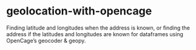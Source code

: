 # geolocation-with-opencage
 Finding latitude and longitudes when the address is known, or finding the address if the latitudes and longitudes are known for dataframes using OpenCage’s geocoder & geopy.
